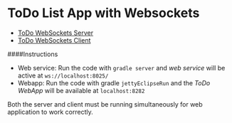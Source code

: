 # ToDo List App with Websockets
* [ToDo WebSockets Server](todows-server)
* [ToDo WebSockets Client](todows-client)

####Instructions
* Web service: Run the code with ```gradle server``` and  _web service_ will be active at ``ws://localhost:8025/``
* Webapp: Run the code with gradle ```jettyEclipseRun``` and the _ToDo WebApp_ will be available at ```localhost:8282```

Both the server and client must be running simultaneously for web application to work correctly.
